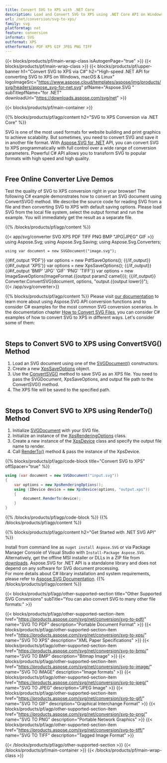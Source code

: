 ```yaml
---
title: Convert SVG to XPS with .NET Core 
description: Load and Convert SVG to XPS using .NET Core API on Windows, macOS & Linux
url: /net/conversion/svg-to-xps/
family: svg
platformtag: net
feature: conversion
informat: SVG
outformat: XPS
otherformats: PDF XPS GIF JPEG PNG TIFF 
---
```

{{< blocks/products/pf/main-wrap-class isAutogenPage="true" >}}
{{< blocks/products/pf/main-wrap-class >}}
{{< blocks/products/pf/upper-banner h1="Convert SVG to XPS via C#" h2="High-speed .NET API for converting SVG to XPS on Windows, macOS & Linux" logoImageSrc="https://www.aspose.cloud/templates/aspose/img/products/svg/headers/aspose_svg-for-net.svg" pfName="Aspose.SVG " subTitlepfName="for .NET" downloadUrl="https://downloads.aspose.com/svg/net" >}}

{{< blocks/products/pf/main-container >}}

{{% blocks/products/pf/agp/content h2="SVG to XPS Conversion via .NET Core" %}}

SVG is one of the most used formats for website building and print graphics to achieve scalability. But sometimes, you need to convert SVG and save it in another file format. With [Aspose.SVG for .NET](https://products.aspose.com/svg/net/) API, you can convert SVG to XPS programmatically with full control over a wide range of conversion parameters. Powerful C# API allows you to transform SVG to popular formats with high speed and high quality.</br></br>

<h2> Free Online Converter Live Demos </h2>
<p>Test the quality of SVG to XPS conversion right in your browser! The following C# example demonstrates how to convert an SVG document using ConvertSVG() method. We describe the source code for reading SVG from a file and then converting SVG to XPS with default saving options. Please load SVG from the local file system, select the output format and run the example. You will immediately get the result as a separate file.</p>
{{% /blocks/products/pf/agp/content %}}

{{< app/svg/converter SVG XPS PDF TIFF PNG BMP "JPG|JPEG" GIF >}}
using Aspose.Svg;
using Aspose.Svg.Saving;
using Aspose.Svg.Converters;

    using var document = new SVGDocument("image.svg");
{{#if_output 'PDF'}}
    var options = new PdfSaveOptions();
{{/if_output}}
{{#if_output 'XPS'}}
    var options = new XpsSaveOptions();
{{/if_output}}
{{#if_output 'BMP' 'JPG' 'GIF' 'PNG' 'TIFF'}}
    var options = new ImageSaveOptions(ImageFormat.{{output param2 camel}});
{{/if_output}}
    Converter.ConvertSVG(document, options, "output.{{output lower}}");   
{{< /app/svg/converter>}} 

{{% blocks/products/pf/agp/content %}}
Please visit <a href="https://docs.aspose.com/svg/net/how-to-work-with-aspose-svg-api/" target="_blank">our documentation</a> to learn more about using Aspose.SVG API conversion functions and to consider C# examples for the most common SVG conversion scenarios. In the documentation chapter <a href="https://docs.aspose.com/svg/net/how-to-work-with-aspose-svg-api/converting/" target="_blank">How to Convert SVG Files</a>, you can consider C# examples of how to convert SVG to XPS in different ways. Let's consider some of them: </br></br>

<h2> Steps to Convert SVG to XPS using ConvertSVG() Method </h2>

1.  Load an SVG document using one of the [SVGDocument()](https://apireference.aspose.com/svg/net/aspose.svg/svgdocument/constructors/10) constructors.
1.  Create a new [XpsSaveOptions](https://apireference.aspose.com/svg/net/aspose.svg.saving/xpssaveoptions) object.
1.  Use the [ConvertSVG()](https://apireference.aspose.com/svg/net/aspose.svg.converters.converter/convertsvg/methods/3) method to save SVG as an XPS file. You need to pass the SVGDocument, XpsSaveOptions, and output file path to the ConvertSVG() method.
1.  The XPS file will be saved to the specified path.</br></br>


<h2> Steps to Convert SVG to XPS using RenderTo() Method </h2>

1. Initialize [SVGDocument](https://apireference.aspose.com/svg/net/aspose.svg/svgdocument) with your SVG file.
1. Initialize an instance of the [XpsRenderingOptions](https://apireference.aspose.com/svg/net/aspose.svg.rendering.XPS/XPSrenderingoptions) class.
1. Create a new instance of the [XpsDevice](https://apireference.aspose.com/svg/net/aspose.svg.rendering.xps/xpsdevice) class and specify the output file name to render. 
1. Call [RenderTo()](https://apireference.aspose.com/svg/net/aspose.svg/svgdocument/methods/renderto) method & pass the instance of the XpsDevice.</br>

{{% blocks/products/pf/agp/code-block title="Convert SVG to XPS" offSpacer="true" %}}

```cs
using (var document = new SVGDocument("input.svg"))
{
	var options = new XpsRenderingOptions();
	using (IDevice device = new XpsDevice(options, "output.xps"))
	{
		document.RenderTo(device);                    
	}
}
```
{{% /blocks/products/pf/agp/code-block %}}
{{% /blocks/products/pf/agp/content %}}

{{% blocks/products/pf/agp/content h2="Get Started with .NET SVG API" %}}

Install from command line as ```nuget install Aspose.SVG``` or via Package Manager Console of Visual Studio with ```Install-Package Aspose.SVG```.</br>
Alternatively, get the offline MSI installer or DLLs in a ZIP file from [downloads](https://downloads.aspose.com/svg/net). Aspose.SVG for .NET API is a standalone library and does not depend on any software for SVG document processing.</br>
 For more details about C# library installation and system requirements, please refer to [Aspose.SVG Documentation](https://docs.aspose.com/svg/net/getting-started/).
{{% /blocks/products/pf/agp/content %}}

{{< blocks/products/pf/agp/other-supported-section title="Other Supported SVG Conversions" subTitle="You can also convert SVG to many other file formats:" >}}

{{< blocks/products/pf/agp/other-supported-section-item href="https://products.aspose.com/svg/net/conversion/svg-to-pdf/" name="SVG TO PDF" description="Portable Document Format" >}}
{{< blocks/products/pf/agp/other-supported-section-item href="https://products.aspose.com/svg/net/conversion/svg-to-xps/" name="SVG TO XPS" description="XML Paper Specifications" >}}
{{< blocks/products/pf/agp/other-supported-section-item href="https://products.aspose.com/svg/net/conversion/svg-to-bmp/" name="SVG TO BMP" description="Bitmap Image" >}}
{{< blocks/products/pf/agp/other-supported-section-item href="https://products.aspose.com/svg/net/conversion/svg-to-image/" name="SVG TO IMAGE" description="Image formats" >}}
{{< blocks/products/pf/agp/other-supported-section-item href="https://products.aspose.com/svg/net/conversion/svg-to-jpeg/" name="SVG TO JPEG" description="JPEG Image" >}}
{{< blocks/products/pf/agp/other-supported-section-item href="https://products.aspose.com/svg/net/conversion/svg-to-gif/" name="SVG TO GIF" description="Graphical Interchange Format" >}}
{{< blocks/products/pf/agp/other-supported-section-item href="https://products.aspose.com/svg/net/conversion/svg-to-png/" name="SVG TO PNG" description="Portable Network Graphics" >}}
{{< blocks/products/pf/agp/other-supported-section-item href="https://products.aspose.com/svg/net/conversion/svg-to-tiff/" name="SVG TO TIFF" description="Tagged Image Format" >}}

{{< /blocks/products/pf/agp/other-supported-section >}}
{{< /blocks/products/pf/main-container >}}
{{< /blocks/products/pf/main-wrap-class >}}